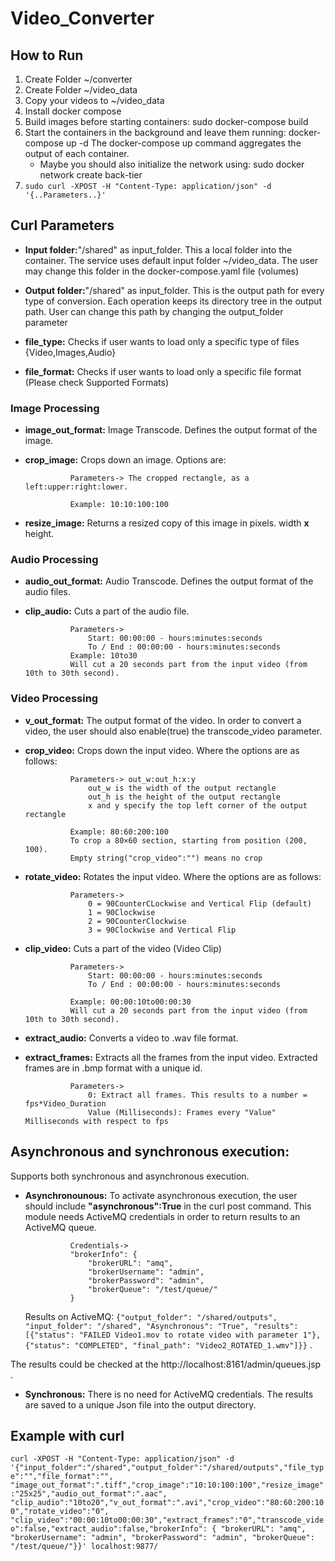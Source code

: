 # Video_Converter

## How to Run
1. Create Folder ~/converter
2. Create Folder ~/video_data
3. Copy your videos to ~/video_data
4. Install docker compose
5. Build images before starting containers: sudo docker-compose build
6. Start the containers in the background and leave them running: docker-compose up -d
   The docker-compose up command aggregates the output of each container.
	- Maybe you should also initialize the network using: sudo docker network create back-tier
7. `sudo curl -XPOST -H "Content-Type: application/json" -d '{..Parameters..}'`

## Curl Parameters

- **Input folder:**"/shared" as input_folder.
This a local folder into the container. The service uses default input folder ~/video_data.
The user may change this folder in the docker-compose.yaml file (volumes)

- **Output folder:**"/shared" as input_folder.
This is the output path for every type of conversion. Each operation keeps its directory tree in the output path. 
User can change this path by changing the output_folder parameter

- **file_type:** Checks if user wants to load only a specific type of files {Video,Images,Audio}

- **file_format:** Checks if user wants to load only a specific file format (Please check Supported Formats)

### Image Processing
- **image_out_format:** Image Transcode. Defines the output format of the image.
- **crop_image:** Crops down an image. Options are:
                
                Parameters-> The cropped rectangle, as a left:upper:right:lower.

				Example: 10:10:100:100

- **resize_image:** Returns a resized copy of this image in pixels. width **x** height.

### Audio Processing
- **audio_out_format:** Audio Transcode. Defines the output format of the audio files.

- **clip_audio:** Cuts a part of the audio file. 

                Parameters->
					Start: 00:00:00 - hours:minutes:seconds
					To / End : 00:00:00 - hours:minutes:seconds
				Example: 10to30
				Will cut a 20 seconds part from the input video (from 10th to 30th second).
				
### Video Processing
- **v_out_format:** The output format of the video. In order to convert a video, the user should also enable(true) the transcode_video parameter.
- **crop_video:** Crops down the input video. Where the options are as follows:

				Parameters-> out_w:out_h:x:y
					out_w is the width of the output rectangle
					out_h is the height of the output rectangle
					x and y specify the top left corner of the output rectangle

				Example: 80:60:200:100
				To crop a 80×60 section, starting from position (200, 100).
				Empty string("crop_video":"") means no crop

- **rotate_video:** Rotates the input video. Where the options are as follows:

				Parameters->
					0 = 90CounterCLockwise and Vertical Flip (default)
					1 = 90Clockwise
					2 = 90CounterClockwise
					3 = 90Clockwise and Vertical Flip

- **clip_video:** Cuts a part of the video (Video Clip)

				Parameters->
					Start: 00:00:00 - hours:minutes:seconds
					To / End : 00:00:00 - hours:minutes:seconds

				Example: 00:00:10to00:00:30
				Will cut a 20 seconds part from the input video (from 10th to 30th second).

- **extract_audio:** Converts a video to .wav file format.

- **extract_frames:** Extracts all the frames from the input video. Extracted frames are in .bmp format with a unique id.
				
				Parameters->
					0: Extract all frames. This results to a number = fps*Video_Duration
					Value (Milliseconds): Frames every "Value" Milliseconds with respect to fps 

## Asynchronous and synchronous execution:
Supports both synchronous and asynchronous execution.
- **Asynchronounous:** To activate asynchronous execution, the user should include **"asynchronous":True** in the curl post command. This module needs ActiveMQ credentials in order to return results to an ActiveMQ queue.
                
                Credentials->
    		    "brokerInfo": {
                    "brokerURL": "amq",
                    "brokerUsername": "admin",
                    "brokerPassword": "admin",
                    "brokerQueue": "/test/queue/"
                }

    Results on ActiveMQ:
        `{"output_folder": "/shared/outputs", "input_folder": "/shared", "Asynchronous": "True", "results": [{"status": "FAILED Video1.mov to rotate video with parameter 1"}, {"status": "COMPLETED", "final_path": "Video2_ROTATED_1.wmv"]}}` .

The results could be checked at the http://localhost:8161/admin/queues.jsp .
- **Synchronous:** There is no need for ActiveMQ credentials. The results are saved to a unique Json file into the output directory.
## Example with curl

`curl -XPOST -H "Content-Type: application/json" -d '{"input_folder":"/shared","output_folder":"/shared/outputs","file_type":"","file_format":"",
"image_out_format":".tiff","crop_image":"10:10:100:100","resize_image":"25x25","audio_out_format":".aac",
"clip_audio":"10to20","v_out_format":".avi","crop_video":"80:60:200:100","rotate_video":"0",
"clip_video":"00:00:10to00:00:30","extract_frames":"0","transcode_video":false,"extract_audio":false,"brokerInfo": { "brokerURL": "amq", "brokerUsername": "admin", "brokerPassword": "admin", "brokerQueue": "/test/queue/"}}' localhost:9877/`
